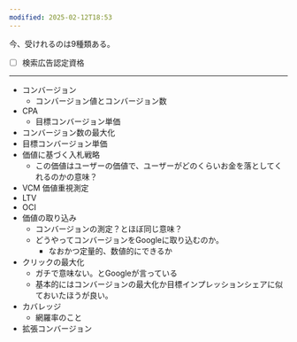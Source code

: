 ```yaml
---
modified: 2025-02-12T18:53
---
```


今、受けれるのは9種類ある。
- [ ] 検索広告認定資格




---

- コンバージョン
	- コンバージョン値とコンバージョン数
- CPA
	- 目標コンバージョン単価
- コンバージョン数の最大化
- 目標コンバージョン単価
- 価値に基づく入札戦略
	- この価値はユーザーの価値で、ユーザーがどのくらいお金を落としてくれるのかの意味？
- VCM 価値重視測定
- LTV
- OCI
- 価値の取り込み
	- コンバージョンの測定？とほぼ同じ意味？
	- どうやってコンバージョンをGoogleに取り込むのか。
		- なおかつ定量的、数値的にできるか
- クリックの最大化
	- ガチで意味ない。とGoogleが言っている
	- 基本的にはコンバージョンの最大化か目標インプレッションシェアに似ておいたほうが良い。
- カバレッジ
	- 網羅率のこと
- 拡張コンバージョン

